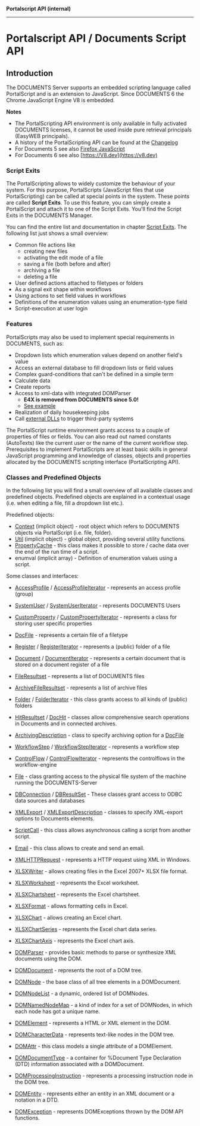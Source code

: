**Portalscript API (internal)**

***

# Portalscript API / Documents Script API

## Introduction

The DOCUMENTS Server supports an embedded scripting language called PortalScript and is an extension to JavaScript.
Since DOCUMENTS 6 the Chrome JavaScript Engine V8 is embedded.

**Notes**

* The PortalScripting API environment is only available in fully activated DOCUMENTS licenses, it cannot be used inside pure retrieval principals (EasyWEB principals).
* A history of the PortalScripting API can be found at the [Changelog](changelog.md)
* For Documents 5 see also [Firefox JavaScript](https://developer.mozilla.org/en-US/docs/Web/JavaScript)
* For Documents 6 see also [https://V8.dev](https://v8.dev)

### Script Exits

The PortalScripting allows to widely customize the behaviour of your system.
For this purpose, PortalScripts (JavaScript files that use PortalScripting) can be
called at special points in the system. These points are called <b>Script Exits</b>.
To use this feature, you can simply create a PortalScript and attach it to one
of the Script Exits. You'll find the Script Exits in the DOCUMENTS Manager.

You can find the entire list and documentation in chapter <a href="scriptexits.md">Script Exits</a>.
The following list just shows a small overview:

* Common file actions like
  * creating new files
  * activating the edit mode of a file
  * saving a file (both before and after)
  * archiving a file
  * deleting a file
* User defined actions attached to filetypes or folders
* As a signal exit shape within workflows
* Using actions to set field values in workflows
* Definitions of the enumeration values using an enumeration-type field
* Script-execution at user login

### Features

PortalScripts may also be used to implement special requirements in DOCUMENTS, such as:
* Dropdown lists which enumeration values depend on another field's value
* Access an external database to fill dropdown lists or field values
* Complex guard-conditions that can't be defined in a simple term
* Calculate data
* Create reports
* Access to xml-data with integrated DOMParser
  * **E4X is removed from DOCUMENTS since 5.0!**
  * [See example](xml-dom.md)
* Realization of daily housekeeping jobs
* Call [external DLLs](dlls.md) to trigger third-party systems

The PortalScript runtime environment grants access to a couple of properties of files or fields.
You can also read out named constants (AutoTexts) like the current user or the name of the current workflow step.
Prerequisites to implement PortalScripts are at least basic skills in general JavaScript programming and knowledge of 
classes, objects and properties allocated by the DOCUMENTS scripting interface (PortalScripting API).

### Classes and Predefined Objects

In the following list you will find a small overview of all available classes and predefined objects.
Predefined objects are explained in a contextual usage (i.e. when editing a file, fill a dropdown list etc.).

Predefined objects:
* [Context](modules/context.md) (implicit object) - root object which refers to DOCUMENTS objects via PortalScript (i.e. file, folder).
* [Util](modules/util.md) (implicit object) - global object, providing several utility functions.
* [PropertyCache](interfaces/propertycache.md) - this class makes it possible to store / cache data over the end of the run time of a script.
* enumval (implicit array) - Definition of enumeration values using a script.

Some classes and interfaces:
* [AccessProfile](classes/AccessProfile.md) / [AccessProfileIterator](interfaces/AccessProfileIterator.md) - represents an access profile (group)
* [SystemUser](interfaces/SystemUser.md) / [SystemUserIterator](interfaces/SystemUserIterator.md) - represents DOCUMENTS Users
* [CustomProperty](interfaces/CustomProperty.md) / [CustomPropertyIterator](interfaces/CustomPropertyIterator.md) - represents a class for storing user specific properties

* [DocFile](interfaces/DocFile.md) - represents a certain file of a filetype
* [Register](interfaces/Register.md) / [RegisterIterator](interfaces/RegisterIterator.md) - represents a (public) folder of a file
* [Document](interfaces/Document.md) / [DocumentIterator](interfaces/DocumentIterator.md) - represents a certain document that is stored on a document register of a file
* [FileResultset](classes/FileResultset.md) - represents a list of DOCUMENTS files
* [ArchiveFileResultset](classes/ArchiveFileResultset.md) - represents a list of archive files
* [Folder](interfaces/Folder.md) / [FolderIterator](interfaces/FolderIterator.md) - this class grants access to all kinds of (public) folders
* [HitResultset](classes/HitResultset.md) / [DocHit](interfaces/DocHit.md) - classes allow comprehensive search operations in Documents and in connected archives.
* [ArchivingDescription](classes/ArchivingDescription.md) - class to specify archiving option for a [DocFile](interfaces/DocFile.md)

* [WorkflowStep](interfaces/WorkflowStep.md) / [WorkflowStepIterator](interfaces/WorkflowStepIterator.md) - represents a workflow step
* [ControlFlow](interfaces/ControlFlow.md) / [ControlFlowIterator](interfaces/ControlFlowIterator.md) - represents the controlflows in the workflow-engine

* [File](classes/File.md) - class granting access to the physical file system of the machine running the DOCUMENTS-Server
* [DBConnection](classes/DBConnection.md) / [DBResultSet](interfaces/DBResultSet.md) - These classes grant access to ODBC data sources and databases
* [XMLExport](classes/XMLExport.md) / [XMLExportDescription](classes/XMLExportDescription.md) - classes to specify XML-export options to Documents elements.
* [ScriptCall](classes/ScriptCall.md) - this class allows asynchronous calling a script from another script.
* [Email](classes/Email.md) - this class allows to create and send an email.
* [XMLHTTPRequest](classes/XMLHTTPRequest.md) - represents a HTTP request using XML in Windows.

* [XLSXWriter](classes/XLSXWriter.md) - allows creating files in the Excel 2007+ XLSX file format.
* [XLSXWorksheet](interfaces/XLSXWorksheet.md) - represents the Excel worksheet.
* [XLSXChartsheet](interfaces/XLSXChartsheet.md) - represents the Excel chartsheet.
* [XLSXFormat](interfaces/XLSXFormat.md) - allows formatting cells in Excel.
* [XLSXChart](interfaces/XLSXChart.md) - allows creating an Excel chart.
* [XLSXChartSeries](interfaces/XLSXChartSeries.md) - represents the Excel chart data series.
* [XLSXChartAxis](interfaces/XLSXChartAxis.md) - represents the Excel chart axis.

* [DOMParser](classes/DOMParser.md) - provides basic methods to parse or synthesize XML documents using the DOM.
* [DOMDocument](classes/DOMDocument.md) - represents the root of a DOM tree.
* [DOMNode](interfaces/DOMNode.md) - the base class of all tree elements in a DOMDocument.
* [DOMNodeList](interfaces/DOMNodeList.md) - a dynamic, ordered list of DOMNodes.
* [DOMNamedNodeMap](interfaces/DOMNamedNodeMap.md) - a kind of index for a set of DOMNodes, in which each node has got a unique name.
* [DOMElement](interfaces/DOMElement.md) - represents a HTML or XML element in the DOM.
* [DOMCharacterData](interfaces/DOMCharacterData.md) - represents text-like nodes in the DOM tree.
* [DOMAttr](interfaces/DOMAttr.md) - this class models a single attribute of a DOMElement.
* [DOMDocumentType](classes/DOMDocumentType.md) - a container for %Document Type Declaration (DTD) information associated with a DOMDocument.
* [DOMProcessingInstruction](interfaces/DOMProcessingInstruction.md) - represents a processing instruction node in the DOM tree.
* [DOMEntity](interfaces/DOMEntity.md) - represents either an entity in an XML document or a notation in a DTD.
* [DOMException](interfaces/DOMException.md) - represents DOMExceptions thrown by the DOM API functions.
